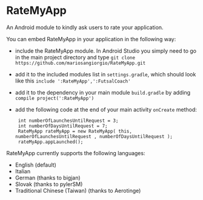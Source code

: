 RateMyApp
=========

An Android module to kindly ask users to rate your application.

You can embed RateMyApp in your application in the following way:

 * include the RateMyApp module. In Android Studio you simply need to go in the main project directory and type `git clone https://github.com/mariosangiorgio/RateMyApp.git`
 * add it to the included modules list in `settings.gradle`, which should look like this `include ':RateMyApp',':FutsalCoach'`
 * add it to the dependency in your main module `build.gradle` by adding `compile project(':RateMyApp')`
 * add the following code at the end of your main activity `onCreate` method:

        int numberOfLaunchesUntilRequest = 3;
        int numberOfDaysUntilRequest = 7;
        RateMyApp rateMyApp = new RateMyApp( this, numberOfLaunchesUntilRequest , numberOfDaysUntilRequest );
        rateMyApp.appLaunched();

RateMyApp currently supports the following languages:

 * English (default)
 * Italian
 * German (thanks to bigjan)
 * Slovak (thanks to pylerSM)
 * Traditional Chinese (Taiwan) (thanks to Aerotinge)
 